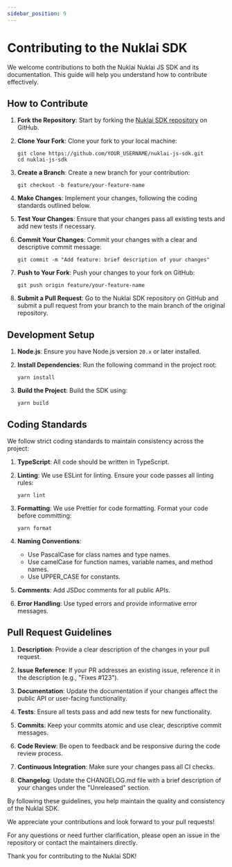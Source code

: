 ```yaml
---
sidebar_position: 9
---
```


# Contributing to the Nuklai SDK

We welcome contributions to both the Nuklai Nuklai JS SDK and its documentation. This guide will help you understand how to contribute effectively.

## How to Contribute

1. **Fork the Repository**: Start by forking the [Nuklai SDK repository](https://github.com/Nuklai/nuklai-js-sdk) on GitHub.

2. **Clone Your Fork**: Clone your fork to your local machine:

   ```
   git clone https://github.com/YOUR_USERNAME/nuklai-js-sdk.git
   cd nuklai-js-sdk
   ```

3. **Create a Branch**: Create a new branch for your contribution:

   ```
   git checkout -b feature/your-feature-name
   ```

4. **Make Changes**: Implement your changes, following the coding standards outlined below.

5. **Test Your Changes**: Ensure that your changes pass all existing tests and add new tests if necessary.

6. **Commit Your Changes**: Commit your changes with a clear and descriptive commit message:

   ```
   git commit -m "Add feature: brief description of your changes"
   ```

7. **Push to Your Fork**: Push your changes to your fork on GitHub:

   ```
   git push origin feature/your-feature-name
   ```

8. **Submit a Pull Request**: Go to the Nuklai SDK repository on GitHub and submit a pull request from your branch to the main branch of the original repository.

## Development Setup

1. **Node.js**: Ensure you have Node.js version `20.x` or later installed.

2. **Install Dependencies**: Run the following command in the project root:

   ```
   yarn install
   ```

3. **Build the Project**: Build the SDK using:

   ```
   yarn build
   ```

## Coding Standards

We follow strict coding standards to maintain consistency across the project:

1. **TypeScript**: All code should be written in TypeScript.

2. **Linting**: We use ESLint for linting. Ensure your code passes all linting rules:

   ```
   yarn lint
   ```

3. **Formatting**: We use Prettier for code formatting. Format your code before committing:

   ```
   yarn format
   ```

4. **Naming Conventions**:
   - Use PascalCase for class names and type names.
   - Use camelCase for function names, variable names, and method names.
   - Use UPPER_CASE for constants.

5. **Comments**: Add JSDoc comments for all public APIs.

6. **Error Handling**: Use typed errors and provide informative error messages.

## Pull Request Guidelines

1. **Description**: Provide a clear description of the changes in your pull request.

2. **Issue Reference**: If your PR addresses an existing issue, reference it in the description (e.g., "Fixes #123").

3. **Documentation**: Update the documentation if your changes affect the public API or user-facing functionality.

4. **Tests**: Ensure all tests pass and add new tests for new functionality.

5. **Commits**: Keep your commits atomic and use clear, descriptive commit messages.

6. **Code Review**: Be open to feedback and be responsive during the code review process.

7. **Continuous Integration**: Make sure your changes pass all CI checks.

8. **Changelog**: Update the CHANGELOG.md file with a brief description of your changes under the "Unreleased" section.

By following these guidelines, you help maintain the quality and consistency of the Nuklai SDK.

We appreciate your contributions and look forward to your pull requests!

For any questions or need further clarification, please open an issue in the repository or contact the maintainers directly.

Thank you for contributing to the Nuklai SDK!

